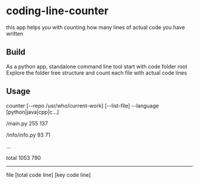 # coding-line-counter
this app helps you with counting how many lines of actual code you have written

## Build
As a python app, standalone command line tool start with code folder root 
Explore the folder tree structure and count each file with actual code lines

## Usage
counter [--repo /usr/who/current-work] [--list-file] --language [python|java|cpp|c...]

/main.py 255 137

/info/info.py 93 71

...



total 1053 790


---------------

file [total code line] [key code line] 

